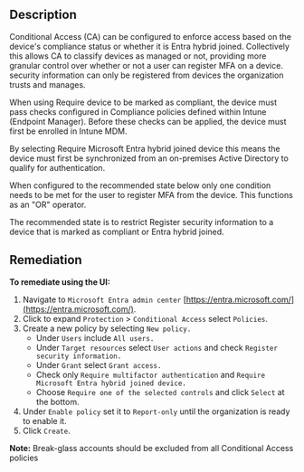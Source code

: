 ## Description

Conditional Access (CA) can be configured to enforce access based on the device's compliance status or whether it is Entra hybrid joined. Collectively this allows CA to classify devices as managed or not, providing more granular control over whether or not a user can register MFA on a device. security information can only be registered from devices the organization trusts and manages.

When using Require device to be marked as compliant, the device must pass checks configured in Compliance policies defined within Intune (Endpoint Manager). Before these checks can be applied, the device must first be enrolled in Intune MDM.

By selecting Require Microsoft Entra hybrid joined device this means the device must first be synchronized from an on-premises Active Directory to qualify for authentication.

When configured to the recommended state below only one condition needs to be met for the user to register MFA from the device. This functions as an "OR" operator.

The recommended state is to restrict Register security information to a device that is marked as compliant or Entra hybrid joined.

## Remediation

**To remediate using the UI:**

1. Navigate to `Microsoft Entra admin center` [https://entra.microsoft.com/](https://entra.microsoft.com/).
2. Click to expand `Protection` > `Conditional Access` select `Policies`.
3. Create a new policy by selecting `New policy.`
   - Under `Users` include `All users.`
   - Under `Target resources` select `User actions` and check `Register security information.`
   - Under `Grant` select `Grant access.`
   - Check only `Require multifactor authentication` and `Require Microsoft Entra hybrid joined device.`
   - Choose `Require one of the selected controls` and click `Select` at the bottom.
4. Under `Enable policy` set it to `Report-only` until the organization is ready to enable it.
5. Click `Create`.

**Note:** Break-glass accounts should be excluded from all Conditional Access policies
